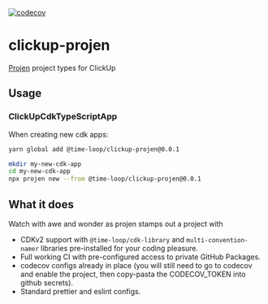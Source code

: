 [![codecov](https://codecov.io/gh/time-loop/clickup-projen/branch/master/graph/badge.svg?token=J9q6IcW8pk)](https://codecov.io/gh/time-loop/clickup-projen)

# clickup-projen

[Projen](https://github.com/projen/projen) project types for ClickUp

## Usage

### ClickUpCdkTypeScriptApp

When creating new cdk apps:

```bash
yarn global add @time-loop/clickup-projen@0.0.1

mkdir my-new-cdk-app
cd my-new-cdk-app
npx projen new --from @time-loop/clickup-projen@0.0.1
```

## What it does

Watch with awe and wonder as projen stamps out a project with

- CDKv2 support with `@time-loop/cdk-library` and `multi-convention-namer` libraries pre-installed for your coding pleasure.
- Full working CI with pre-configured access to private GitHub Packages.
- codecov configs already in place (you will still need to go to codecov and enable the project, then copy-pasta the CODECOV_TOKEN into github secrets).
- Standard prettier and eslint configs.
